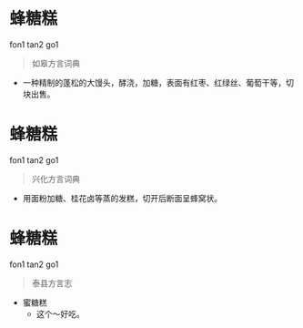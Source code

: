 # 蜂糖糕
fon1 tan2 go1
> 如皋方言词典
- 一种精制的蓬松的大馒头，酵浇，加糖，表面有红枣、红绿丝、葡萄干等，切块出售。

# 蜂糖糕
fon1 tan2 go1
> 兴化方言词典
- 用面粉加糖、桂花卤等蒸的发糕，切开后断面呈蜂窝状。

# 蜂糖糕
fon1 tan2 go1
> 泰县方言志
- 蜜糖糕
  - 这个～好吃。
